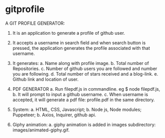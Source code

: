 # gitprofile
A GIT PROFILE GENERATOR:
1. It is an application to generate a profile of github user. 
2. It accepts a username in search field and when search button is pressed, the application generates the profile associated with that username. 
3. It generates:
  a. Name along with profile image.
  b. Total number of Repositories.
  c. Number of github users you are followed and number you are following.
  d. Total number of stars received and a blog-link.
  e. Github link and location of user. 
  
4. PDF GENERATOR
a. Run filepdf.js in commandline. eg $ node filepdf.js,  
b. It will prompt to input a github username. 
c. When username is accepted, it will generate a pdf file: profile.pdf in the same directory.

5. System:
a. HTML, CSS, Javascript;
b. Node js, Node modules; Puppeteer; 
b. Axios, Inquirer, github api.

6. Giphy animation:
a. giphy animation is added in images subdirectory: images/animated-giphy.gif.

